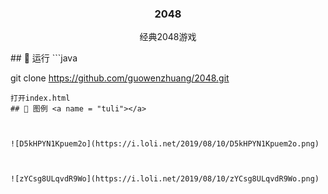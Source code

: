 <h3 align="center">2048</h3>

<p align="center"> 
    经典2048游戏
    <br> 
</p>
## 🚀 运行
```java

git clone https://github.com/guowenzhuang/2048.git

```
打开index.html
## 🎨 图例 <a name = "tuli"></a>



![D5kHPYN1Kpuem2o](https://i.loli.net/2019/08/10/D5kHPYN1Kpuem2o.png)



![zYCsg8ULqvdR9Wo](https://i.loli.net/2019/08/10/zYCsg8ULqvdR9Wo.png)
